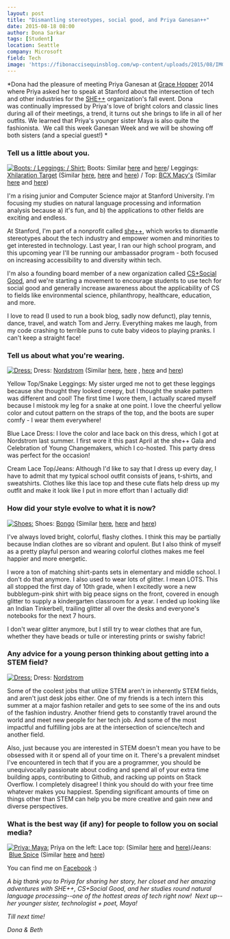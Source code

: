 ```yaml
---
layout: post
title: "Dismantling stereotypes, social good, and Priya Ganesan++"
date: 2015-08-18 08:00
author: Dona Sarkar
tags: [Student]
location: Seattle
company: Microsoft
field: Tech
image: 'https://fibonaccisequinsblog.com/wp-content/uploads/2015/08/IMG_1594.jpg'
---
```


*Dona had the pleasure of meeting Priya Ganesan at [Grace Hopper](http://gracehopper.org/) 2014 where Priya asked her to speak at Stanford about the intersection of tech and other industries for the [SHE++](http://www.sheplusplus.org/) organization's fall event. Dona was continually impressed by Priya's love of bright colors and classic lines during all of their meetings, a trend, it turns out she brings to life in all of her outfits. We learned that Priya's younger sister Maya is also quite the fashionista.  We call this week Ganesan Week and we will be showing off both sisters (and a special guest!) *

### Tell us a little about you.

[![Boots: / Leggings: / Shirt: ](https://fibonaccisequinsblog.com/wp-content/uploads/2015/08/IMG_1594-1024x683.jpg)](https://fibonaccisequinsblog.com/wp-content/uploads/2015/08/IMG_1594.jpg) Boots: Similar [here](http://amzn.to/1KtG38Z) and [here](http://amzn.to/1K3FKWm)/ Leggings: [Xhilaration Target](http://www.target.com/bp/xhilaration) (Similar [here](http://www.shopstyle.com/action/loadRetailerProductPage?id=473736673&pid=uid4889-31045667-16), [here](http://www.shopstyle.com/action/loadRetailerProductPage?id=480545549&pid=uid4889-31045667-16) and [here](http://www.shopstyle.com/action/loadRetailerProductPage?id=482000203&pid=uid4889-31045667-16)) / Top: [BCX Macy's](http://www1.macys.com/shop/junior-clothing/bcx-juniors-clothing?id=53640) (Similar [here](http://www.shopstyle.com/action/loadRetailerProductPage?id=432874704&pid=uid4889-31045667-16) and [here](http://amzn.to/1E35hOn))

I'm a rising junior and Computer Science major at Stanford University. I'm focusing my studies on natural language processing and information analysis because a) it's fun, and b) the applications to other fields are exciting and endless.

At Stanford, I'm part of a nonprofit called [she++](http://www.sheplusplus.org/), which works to dismantle stereotypes about the tech industry and empower women and minorities to get interested in technology. Last year, I ran our high school program, and this upcoming year I'll be running our ambassador program - both focused on increasing accessibility to and diversity within tech.

I'm also a founding board member of a new organization called [CS+Social Good](http://www.cs4good.org/), and we're starting a movement to encourage students to use tech for social good and generally increase awareness about the applicability of CS to fields like environmental science, philanthropy, healthcare, education, and more.

I love to read (I used to run a book blog, sadly now defunct), play tennis, dance, travel, and watch Tom and Jerry. Everything makes me laugh, from my code crashing to terrible puns to cute baby videos to playing pranks. I can't keep a straight face!

### Tell us about what you're wearing.

[![Dress: ](https://fibonaccisequinsblog.com/wp-content/uploads/2015/08/IMG_1700-683x1024.jpg)](https://fibonaccisequinsblog.com/wp-content/uploads/2015/08/IMG_1700.jpg) Dress: [Nordstrom](http://shop.nordstrom.com/) (Similar [here](http://amzn.to/1JfjsQV), [here](http://amzn.to/1E36EMZ) , [here](http://amzn.to/1E36OnE) and [here](http://www.shopstyle.com/action/loadRetailerProductPage?id=479154166&pid=uid4889-31045667-16))

Yellow Top/Snake Leggings: My sister urged me not to get these leggings because she thought they looked creepy, but I thought the snake pattern was different and cool! The first time I wore them, I actually scared myself because I mistook my leg for a snake at one point. I love the cheerful yellow color and cutout pattern on the straps of the top, and the boots are super comfy - I wear them everywhere!

Blue Lace Dress: I love the color and lace back on this dress, which I got at Nordstrom last summer. I first wore it this past April at the she++ Gala and Celebration of Young Changemakers, which I co-hosted. This party dress was perfect for the occasion!

Cream Lace Top/Jeans: Although I'd like to say that I dress up every day, I have to admit that my typical school outfit consists of jeans, t-shirts, and sweatshirts. Clothes like this lace top and these cute flats help dress up my outfit and make it look like I put in more effort than I actually did!

### How did your style evolve to what it is now?

[![Shoes: ](https://fibonaccisequinsblog.com/wp-content/uploads/2015/08/IMG_1914-1024x683.jpg)](https://fibonaccisequinsblog.com/wp-content/uploads/2015/08/IMG_1914.jpg) Shoes: [Bongo](http://www.bongo.com/) (Similar [here](http://amzn.to/1E37aux), [here](http://amzn.to/1KtHZyd) and [here](http://amzn.to/1E37vgF))

I've always loved bright, colorful, flashy clothes. I think this may be partially because Indian clothes are so vibrant and opulent. But I also think of myself as a pretty playful person and wearing colorful clothes makes me feel happier and more energetic.

I wore a ton of matching shirt-pants sets in elementary and middle school. I don't do that anymore. I also used to wear lots of glitter. I mean LOTS. This all stopped the first day of 10th grade, when I excitedly wore a new bubblegum-pink shirt with big peace signs on the front, covered in enough glitter to supply a kindergarten classroom for a year. I ended up looking like an Indian Tinkerbell, trailing glitter all over the desks and everyone's notebooks for the next 7 hours.

I don't wear glitter anymore, but I still try to wear clothes that are fun, whether they have beads or tulle or interesting prints or swishy fabric!

### Any advice for a young person thinking about getting into a STEM field?

[![Dress: ](https://fibonaccisequinsblog.com/wp-content/uploads/2015/08/IMG_1670-683x1024.jpg)](https://fibonaccisequinsblog.com/wp-content/uploads/2015/08/IMG_1670.jpg) Dress: [Nordstrom](http://shop.nordstrom.com/)

Some of the coolest jobs that utilize STEM aren't in inherently STEM fields, and aren't just desk jobs either. One of my friends is a tech intern this summer at a major fashion retailer and gets to see some of the ins and outs of the fashion industry. Another friend gets to constantly travel around the world and meet new people for her tech job. And some of the most impactful and fulfilling jobs are at the intersection of science/tech and another field.

Also, just because you are interested in STEM doesn't mean you have to be obsessed with it or spend all of your time on it. There's a prevalent mindset I've encountered in tech that if you are a programmer, you should be unequivocally passionate about coding and spend all of your extra time building apps, contributing to Github, and racking up points on Stack Overflow. I completely disagree! I think you should do with your free time whatever makes you happiest. Spending significant amounts of time on things other than STEM can help you be more creative and gain new and diverse perspectives.

### What is the best way (if any) for people to follow you on social media?

[![Priya: Maya: ](https://fibonaccisequinsblog.com/wp-content/uploads/2015/08/IMG_1882-1024x683.jpg)](https://fibonaccisequinsblog.com/wp-content/uploads/2015/08/IMG_1882.jpg) Priya on the left: Lace top: (Similar [here](http://amzn.to/1Jfn9Ga) and [here](http://amzn.to/1NCNU7c))/Jeans:  [Blue Spice](http://amzn.to/1Jfo2P7) (Similar [here](http://amzn.to/1E38H3P) and [here](http://amzn.to/1KtJmgi))

You can find me on [Facebook](http://facebook.com/priyagan) :)

*A big thank you to Priya for sharing her story, her closet and her amazing adventures with SHE++, CS+Social Good, and her studies round natural language processing--one of the hottest areas of tech right now!  Next up--her younger sister, technologist + poet, Maya!*

*Till next time!*

*Dona & Beth*
